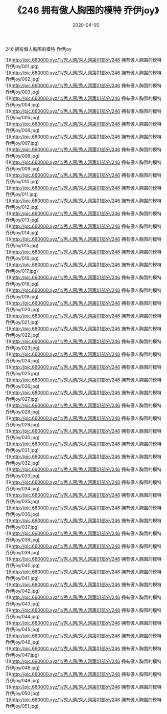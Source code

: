 ﻿---
layout: post
title:  《246 拥有傲人胸围的模特 乔伊joy》
date:   2020-04-05
img: http://pic.660000.xyz/1:/秀人网/秀人网第01部分/246 拥有傲人胸围的模特 乔伊joy/000.jpg
categories: [美女, 清纯, 唯美]
---

246 拥有傲人胸围的模特 乔伊joy

  ![](http://pic.660000.xyz/1:/秀人网/秀人网第01部分/246 拥有傲人胸围的模特 乔伊joy/001.jpg) <br> ![](http://pic.660000.xyz/1:/秀人网/秀人网第01部分/246 拥有傲人胸围的模特 乔伊joy/002.jpg) <br> ![](http://pic.660000.xyz/1:/秀人网/秀人网第01部分/246 拥有傲人胸围的模特 乔伊joy/003.jpg) <br> ![](http://pic.660000.xyz/1:/秀人网/秀人网第01部分/246 拥有傲人胸围的模特 乔伊joy/004.jpg) <br> ![](http://pic.660000.xyz/1:/秀人网/秀人网第01部分/246 拥有傲人胸围的模特 乔伊joy/005.jpg) <br> ![](http://pic.660000.xyz/1:/秀人网/秀人网第01部分/246 拥有傲人胸围的模特 乔伊joy/006.jpg) <br> ![](http://pic.660000.xyz/1:/秀人网/秀人网第01部分/246 拥有傲人胸围的模特 乔伊joy/007.jpg) <br> ![](http://pic.660000.xyz/1:/秀人网/秀人网第01部分/246 拥有傲人胸围的模特 乔伊joy/008.jpg) <br> ![](http://pic.660000.xyz/1:/秀人网/秀人网第01部分/246 拥有傲人胸围的模特 乔伊joy/009.jpg) <br> ![](http://pic.660000.xyz/1:/秀人网/秀人网第01部分/246 拥有傲人胸围的模特 乔伊joy/010.jpg) <br> ![](http://pic.660000.xyz/1:/秀人网/秀人网第01部分/246 拥有傲人胸围的模特 乔伊joy/011.jpg) <br> ![](http://pic.660000.xyz/1:/秀人网/秀人网第01部分/246 拥有傲人胸围的模特 乔伊joy/012.jpg) <br> ![](http://pic.660000.xyz/1:/秀人网/秀人网第01部分/246 拥有傲人胸围的模特 乔伊joy/013.jpg) <br> ![](http://pic.660000.xyz/1:/秀人网/秀人网第01部分/246 拥有傲人胸围的模特 乔伊joy/014.jpg) <br> ![](http://pic.660000.xyz/1:/秀人网/秀人网第01部分/246 拥有傲人胸围的模特 乔伊joy/015.jpg) <br> ![](http://pic.660000.xyz/1:/秀人网/秀人网第01部分/246 拥有傲人胸围的模特 乔伊joy/016.jpg) <br> ![](http://pic.660000.xyz/1:/秀人网/秀人网第01部分/246 拥有傲人胸围的模特 乔伊joy/017.jpg) <br> ![](http://pic.660000.xyz/1:/秀人网/秀人网第01部分/246 拥有傲人胸围的模特 乔伊joy/018.jpg) <br> ![](http://pic.660000.xyz/1:/秀人网/秀人网第01部分/246 拥有傲人胸围的模特 乔伊joy/019.jpg) <br> ![](http://pic.660000.xyz/1:/秀人网/秀人网第01部分/246 拥有傲人胸围的模特 乔伊joy/020.jpg) <br> ![](http://pic.660000.xyz/1:/秀人网/秀人网第01部分/246 拥有傲人胸围的模特 乔伊joy/021.jpg) <br> ![](http://pic.660000.xyz/1:/秀人网/秀人网第01部分/246 拥有傲人胸围的模特 乔伊joy/022.jpg) <br> ![](http://pic.660000.xyz/1:/秀人网/秀人网第01部分/246 拥有傲人胸围的模特 乔伊joy/023.jpg) <br> ![](http://pic.660000.xyz/1:/秀人网/秀人网第01部分/246 拥有傲人胸围的模特 乔伊joy/024.jpg) <br> ![](http://pic.660000.xyz/1:/秀人网/秀人网第01部分/246 拥有傲人胸围的模特 乔伊joy/025.jpg) <br> ![](http://pic.660000.xyz/1:/秀人网/秀人网第01部分/246 拥有傲人胸围的模特 乔伊joy/026.jpg) <br> ![](http://pic.660000.xyz/1:/秀人网/秀人网第01部分/246 拥有傲人胸围的模特 乔伊joy/027.jpg) <br> ![](http://pic.660000.xyz/1:/秀人网/秀人网第01部分/246 拥有傲人胸围的模特 乔伊joy/028.jpg) <br> ![](http://pic.660000.xyz/1:/秀人网/秀人网第01部分/246 拥有傲人胸围的模特 乔伊joy/029.jpg) <br> ![](http://pic.660000.xyz/1:/秀人网/秀人网第01部分/246 拥有傲人胸围的模特 乔伊joy/030.jpg) <br> ![](http://pic.660000.xyz/1:/秀人网/秀人网第01部分/246 拥有傲人胸围的模特 乔伊joy/031.jpg) <br> ![](http://pic.660000.xyz/1:/秀人网/秀人网第01部分/246 拥有傲人胸围的模特 乔伊joy/032.jpg) <br> ![](http://pic.660000.xyz/1:/秀人网/秀人网第01部分/246 拥有傲人胸围的模特 乔伊joy/033.jpg) <br> ![](http://pic.660000.xyz/1:/秀人网/秀人网第01部分/246 拥有傲人胸围的模特 乔伊joy/034.jpg) <br> ![](http://pic.660000.xyz/1:/秀人网/秀人网第01部分/246 拥有傲人胸围的模特 乔伊joy/035.jpg) <br> ![](http://pic.660000.xyz/1:/秀人网/秀人网第01部分/246 拥有傲人胸围的模特 乔伊joy/036.jpg) <br> ![](http://pic.660000.xyz/1:/秀人网/秀人网第01部分/246 拥有傲人胸围的模特 乔伊joy/037.jpg) <br> ![](http://pic.660000.xyz/1:/秀人网/秀人网第01部分/246 拥有傲人胸围的模特 乔伊joy/038.jpg) <br> ![](http://pic.660000.xyz/1:/秀人网/秀人网第01部分/246 拥有傲人胸围的模特 乔伊joy/039.jpg) <br> ![](http://pic.660000.xyz/1:/秀人网/秀人网第01部分/246 拥有傲人胸围的模特 乔伊joy/040.jpg) <br> ![](http://pic.660000.xyz/1:/秀人网/秀人网第01部分/246 拥有傲人胸围的模特 乔伊joy/041.jpg) <br> ![](http://pic.660000.xyz/1:/秀人网/秀人网第01部分/246 拥有傲人胸围的模特 乔伊joy/042.jpg) <br> ![](http://pic.660000.xyz/1:/秀人网/秀人网第01部分/246 拥有傲人胸围的模特 乔伊joy/043.jpg) <br> ![](http://pic.660000.xyz/1:/秀人网/秀人网第01部分/246 拥有傲人胸围的模特 乔伊joy/044.jpg) <br> ![](http://pic.660000.xyz/1:/秀人网/秀人网第01部分/246 拥有傲人胸围的模特 乔伊joy/045.jpg) <br> ![](http://pic.660000.xyz/1:/秀人网/秀人网第01部分/246 拥有傲人胸围的模特 乔伊joy/046.jpg) <br> ![](http://pic.660000.xyz/1:/秀人网/秀人网第01部分/246 拥有傲人胸围的模特 乔伊joy/047.jpg) <br> ![](http://pic.660000.xyz/1:/秀人网/秀人网第01部分/246 拥有傲人胸围的模特 乔伊joy/048.jpg) <br> ![](http://pic.660000.xyz/1:/秀人网/秀人网第01部分/246 拥有傲人胸围的模特 乔伊joy/049.jpg) <br> ![](http://pic.660000.xyz/1:/秀人网/秀人网第01部分/246 拥有傲人胸围的模特 乔伊joy/050.jpg) <br> ![](http://pic.660000.xyz/1:/秀人网/秀人网第01部分/246 拥有傲人胸围的模特 乔伊joy/051.jpg) <br>